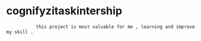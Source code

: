 # cognifyzitaskintership
               this project is most valuable for me , learning and improve my skill .  
